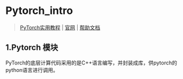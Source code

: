 # Pytorch_intro

> [PyTorch实用教程](https://tingsongyu.github.io/PyTorch-Tutorial-2nd/chapter-1/1.1-PyTorch-Introduction.html) | [官网](https://pytorch.org/) | [帮助文档](https://pytorch.org/docs/stable/index.html)

## 1.Pytorch 模块

PyTorch的底层计算代码采用的是C++语言编写，并封装成库，供pytorch的python语言进行调用。

### 























